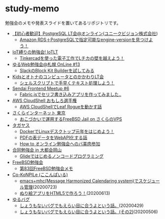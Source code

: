 # study-memo
勉強会のメモや発表スライドを置いてあるリポジトリです。

 * [【初心者歓迎】PostgreSQL LT会@オンライン](https://uniquevision.connpass.com/event/227223/)([ユニークビジョン株式会社](https://uniquevision.connpass.com/))
   * [Amazon RDS＋PostgreSQLで指定可能なengine-versionを見つけよう！](https://furandon-pig.github.io/study-memo/docs/UV_study/20211026/20211026.html)
 * [IoT縛りの勉強会! IoTLT](https://iotlt.connpass.com/)
   * [Tinkercadを使った電子工作でLチカの壁を越えよう！](https://furandon-pig.github.io/study-memo/docs/iotlt/20210925/20210925.html)
 * [ゆるWeb勉強会@札幌 OnLine #13](https://mild-web-sap.connpass.com/event/214866/)
   * [SlackのBlock Kit Builderを試してみる](https://furandon-pig.github.io/study-memo/docs/mild-web-sap/20210628/20210628.html)
 * [KidsとオトナのコンピュータとのかかわりLT会](https://36tech.connpass.com/event/212874/)
   * [シェルスクリプトで手早くテキスト処理しよう！](https://furandon-pig.github.io/study-memo/docs/36tech/20210619/20210619.html)
 * [Sendai Frontend Meetup #6](https://sfeug.connpass.com/event/212239/)
   * [Fabric.jsでセリフ書き込みアプリを作ってみました..](https://furandon-pig.github.io/study-memo/docs/sfeug/20210602/20210602.html)
 * [AWS CloudShell おもしろ選手権](https://connpass.com/event/199259/)
   * [AWS CloudShellでLeaf Rogueを動かす話](https://furandon-pig.github.io/study-memo/docs/omoshiro_cloudshell/20201229.html)
 * [さくらインターネット 東京](https://sakura-tokyo.connpass.com/)
   * [おこづかいで運用するFreeBSD Jail on さくらのVPS](https://furandon-pig.github.io/study-memo/docs/sakura-tokyo/20200806.html)
 * [タガヤス](https://tagayas.connpass.com/)
   * [DockerでLinuxデスクトップ元年をはじめよう！](https://furandon-pig.github.io/study-memo/docs/tagayas/20210625/20210625.html)
   * [PDFの表データをWebAPI化する話](https://furandon-pig.github.io/study-memo/docs/tagayas/20200924.html)
   * [How to オンライン勉強会へのバ美肉参加](https://furandon-pig.github.io/study-memo/docs/tagayas/20200728.html)
 * [合同勉強会 in 大都会岡山](https://gbdaitokai.connpass.com/)
   * [Glideではじめるノンコードプログラミング](https://furandon-pig.github.io/study-memo/docs/zadrvnlt/20200725.html)
 * [FreeBSD勉強会](https://freebsdstudy.connpass.com/)
   * [第83回FreeBSD勉強会メモ](docs/FreeBSDStudy/20200625.md)
 * [Co-KoNPILe (ここんぱいる)](https://cokonpile.connpass.com/)
   * [emacs+mhc(Message Harmonized Calendaring system)でスケジュール管理](docs/cokonpile/20200723.html)(20200723)
   * [ぬり絵アプリをHTML5で作ろう！](docs/cokonpile/20200613.html)(20200613)
 * [ゆるバグ](https://yurubug.connpass.com/)
   * [しょうもないバグでもえらい目に合うよという話。](docs/yurubug/20200429.html)(20200429)
   * [しょうもないバグでもえらい目に合うよという話。(その2)](docs/yurubug/20200506.html)(20200506)
